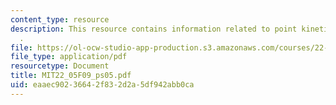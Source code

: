 ```yaml
---
content_type: resource
description: This resource contains information related to point kinetics equations
  .
file: https://ol-ocw-studio-app-production.s3.amazonaws.com/courses/22-05-neutron-science-and-reactor-physics-fall-2009/eaaec90236642f832d2a5df942abb0ca_MIT22_05F09_ps05.pdf
file_type: application/pdf
resourcetype: Document
title: MIT22_05F09_ps05.pdf
uid: eaaec902-3664-2f83-2d2a-5df942abb0ca
---
```

